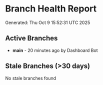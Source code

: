 # Branch Health Report
Generated: Thu Oct  9 15:52:31 UTC 2025

## Active Branches
- **main** - 20 minutes ago by Dashboard Bot

## Stale Branches (>30 days)
No stale branches found

